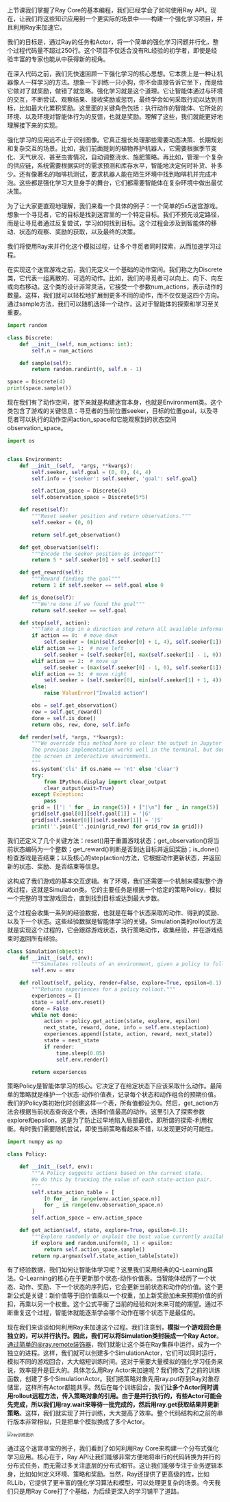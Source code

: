 上节课我们掌握了Ray Core的基本编程，我们已经学会了如何使用Ray API。现在，让我们将这些知识应用到一个更实际的场景中——构建一个强化学习项目，并且利用Ray来加速它。

我们的目标是，通过Ray的任务和Actor，将一个简单的强化学习问题并行化，整个过程代码量不超过250行。这个项目不仅适合没有RL经验的初学者，即使是经验丰富的专家也能从中获得新的视角。

在深入代码之前，我们先快速回顾一下强化学习的核心思想。它本质上是一种让机器像人一样学习的方法。想象一下训练一只小狗，你不会直接告诉它坐下，而是给它做对了就奖励，做错了就忽略。强化学习就是这个道理。它让智能体通过与环境的交互，不断尝试、观察结果、接收奖励或惩罚，最终学会如何采取行动以达到目标，比如最大化累积奖励。这里面的关键角色包括：执行动作的智能体、它所处的环境、以及环境对智能体行为的反馈，也就是奖励。理解了这些，我们就能更好地理解接下来的实现。

强化学习的应用远不止于识别图像。它真正擅长处理那些需要动态决策、长期规划和复杂交互的场景。比如，我们前面提到的植物养护机器人，它需要根据季节变化、天气状况、甚至虫害情况，自动调整浇水、施肥策略。再比如，管理一个复杂的供应链，系统需要根据实时的需求预测和库存水平，智能地决定何时补货、补多少。还有像著名的咖啡机测试，要求机器人能在陌生环境中找到咖啡机并完成冲泡。这些都是强化学习大显身手的舞台，它们都需要智能体在复杂环境中做出最优决策。

为了让大家更直观地理解，我们来看一个具体的例子：一个简单的5x5迷宫游戏。想象一个寻觅者，它的目标是找到迷宫里的一个特定目标。我们不预先设定路径，而是让寻觅者通过反复尝试，学习如何找到目标。这个过程会涉及到智能体的移动、状态的观察、奖励的获取，以及最终的决策。

我们将使用Ray来并行化这个模拟过程，让多个寻觅者同时探索，从而加速学习过程。

在实现这个迷宫游戏之前，我们先定义一个基础的动作空间。我们称之为Discrete类，它代表一组离散的、可选的动作。比如，我们的寻觅者可以向上、向下、向左或向右移动。这个类的设计非常灵活，它接受一个参数num_actions，表示动作的数量。这样，我们就可以轻松地扩展到更多不同的动作，而不仅仅是这四个方向。通过sample方法，我们可以随机选择一个动作，这对于智能体的探索和学习至关重要。

```py
import random

class Discrete:
    def __init__(self, num_actions: int):
        self.n = num_actions

    def sample(self):
        return random.randint(0, self.n - 1)

space = Discrete(4)
print(space.sample())
```

现在我们有了动作空间，接下来就是构建迷宫本身，也就是Environment类。这个类包含了游戏的关键信息：寻觅者的当前位置seeker，目标的位置goal，以及寻觅者可以执行的动作空间action_space和它能观察到的状态空间observation_space。

```py
import os


class Environment:
    def __init__(self,  *args, **kwargs):
        self.seeker, self.goal = (0, 0), (4, 4)
        self.info = {'seeker': self.seeker, 'goal': self.goal}

        self.action_space = Discrete(4)
        self.observation_space = Discrete(5*5)

    def reset(self):
        """Reset seeker position and return observations."""
        self.seeker = (0, 0)

        return self.get_observation()

    def get_observation(self):
        """Encode the seeker position as integer"""
        return 5 * self.seeker[0] + self.seeker[1]

    def get_reward(self):
        """Reward finding the goal"""
        return 1 if self.seeker == self.goal else 0

    def is_done(self):
        """We're done if we found the goal"""
        return self.seeker == self.goal

    def step(self, action):
        """Take a step in a direction and return all available information."""
        if action == 0:  # move down
            self.seeker = (min(self.seeker[0] + 1, 4), self.seeker[1])
        elif action == 1:  # move left
            self.seeker = (self.seeker[0], max(self.seeker[1] - 1, 0))
        elif action == 2:  # move up
            self.seeker = (max(self.seeker[0] - 1, 0), self.seeker[1])
        elif action == 3:  # move right
            self.seeker = (self.seeker[0], min(self.seeker[1] + 1, 4))
        else:
            raise ValueError("Invalid action")

        obs = self.get_observation()
        rew = self.get_reward()
        done = self.is_done()
        return obs, rew, done, self.info

    def render(self, *args, **kwargs):
        """We override this method here so clear the output in Jupyter notebooks.
        The previous implementation works well in the terminal, but does not clear
        the screen in interactive environments.
        """
        os.system('cls' if os.name == 'nt' else 'clear')
        try:
            from IPython.display import clear_output
            clear_output(wait=True)
        except Exception:
            pass
        grid = [['| ' for _ in range(5)] + ["|\n"] for _ in range(5)]
        grid[self.goal[0]][self.goal[1]] = '|G'
        grid[self.seeker[0]][self.seeker[1]] = '|S'
        print(''.join([''.join(grid_row) for grid_row in grid]))
```

我们还定义了几个关键方法：reset()用于重置游戏状态；get_observation()将当前状态编码为一个整数；get_reward()判断是否到达目标并返回奖励；is_done()检查游戏是否结束；以及核心的step(action)方法，它根据动作更新状态，并返回新的状态、奖励、是否结束等信息。

这构成了我们游戏的基本交互逻辑。有了环境，我们还需要一个机制来模拟整个游戏过程，这就是Simulation类。它的主要任务是根据一个给定的策略Policy，模拟一个完整的寻宝游戏回合，直到找到目标或达到最大步数。

这个过程会收集一系列的经验数据，也就是在每个状态采取的动作、得到的奖励、以及下一个状态。这些经验数据是智能体学习的关键。Simulation类的rollout方法就是实现这个过程的，它会跟踪游戏状态，执行策略动作，收集经验，并在游戏结束时返回所有经验。

```py
class Simulation(object):
    def __init__(self, env):
        """Simulates rollouts of an environment, given a policy to follow."""
        self.env = env

    def rollout(self, policy, render=False, explore=True, epsilon=0.1):
        """Returns experiences for a policy rollout."""
        experiences = []
        state = self.env.reset()
        done = False
        while not done:
            action = policy.get_action(state, explore, epsilon)
            next_state, reward, done, info = self.env.step(action)
            experiences.append([state, action, reward, next_state])
            state = next_state
            if render:
                time.sleep(0.05)
                self.env.render()

        return experiences
```

策略Policy是智能体学习的核心。它决定了在给定状态下应该采取什么动作。最简单的策略就是维护一个状态-动作价值表，记录每个状态和动作组合的预期价值。我们的Policy类初始化时创建这样一个表，所有值都设为0。然后，get_action方法会根据当前状态查询这个表，选择价值最高的动作。这里引入了探索参数explore和epsilon，这是为了防止过早地陷入局部最优，即所谓的探索-利用权衡。有时我们需要随机尝试，即使当前策略看起来不错，以发现更好的可能性。

```py
import numpy as np

class Policy:

    def __init__(self, env):
        """A Policy suggests actions based on the current state.
        We do this by tracking the value of each state-action pair.
        """
        self.state_action_table = [
            [0 for _ in range(env.action_space.n)]
            for _ in range(env.observation_space.n)
        ]
        self.action_space = env.action_space

    def get_action(self, state, explore=True, epsilon=0.1):
        """Explore randomly or exploit the best value currently available."""
        if explore and random.uniform(0, 1) < epsilon:
            return self.action_space.sample()
        return np.argmax(self.state_action_table[state])
```

有了经验数据，我们如何让智能体学习呢？这里我们采用经典的Q-Learning算法。Q-Learning的核心在于更新那个状态-动作价值表。当智能体经历了一个状态、动作、奖励、下一个状态的序列后，它会更新当前状态和动作的价值。这个更新公式是关键：新价值等于旧价值乘以一个权重，加上新奖励加未来预期价值的折扣，再乘以另一个权重。这个公式平衡了当前的经验和对未来可能的期望。通过不断重复这个过程，智能体就能逐渐学会哪个动作在哪个状态下是最佳的。

现在我们来谈谈如何利用Ray来加速这个过程。我们注意到，**模拟一个游戏回合是独立的，可以并行执行。因此，我们可以将Simulation类封装成一个Ray Actor**。通过简单的@ray.remote装饰器，我们就能让这个类在Ray集群中运行，成为一个独立的进程。这样，我们就可以创建多个SimulationActor，它们可以同时运行，模拟不同的游戏回合，大大缩短训练时间。这对于需要大量模拟的强化学习任务来说，效率提升是巨大的。具体怎么用Ray Actor来加速呢？我们修改了之前的训练函数，创建了多个SimulationActor。我们把策略对象先用ray.put存到Ray对象存储里，这样所有Actor都能共享。然后在每个训练回合，我们**让多个Actor同时调用rollout远程方法，传入策略对象的引用。由于是并行执行的，有些Actor可能会先完成，所以我们用ray.wait来等待一批完成的，然后用ray.get获取结果并更新策略**。这样，我们就实现了并行训练，大大提高了效率。整个代码结构和之前的串行版本非常相似，只是把单个模拟换成了多个Actor。

<img src="assets/ray训练图示.png" alt="ray训练图示" style="zoom: 67%;" />

通过这个迷宫寻宝的例子，我们看到了如何利用Ray Core来构建一个分布式强化学习应用。核心在于，Ray API让我们能够非常方便地将串行的代码转换为并行的分布式任务，而无需过多关注底层的分布式细节。这让我们能够专注于业务逻辑本身，比如如何定义环境、策略和奖励。当然，Ray还提供了更高级的库，比如RLLib，它提供了更丰富的强化学习算法和模型，可以处理更复杂的场景。今天我们只是用Ray Core打了个基础，为后续更深入的学习铺平了道路。